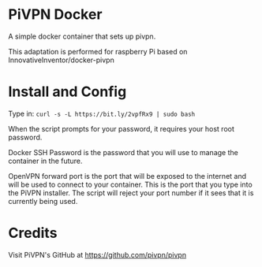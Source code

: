 # PiVPN Docker
A simple docker container that sets up pivpn.

This adaptation is performed for raspberry Pi based on InnovativeInventor/docker-pivpn

# Install and Config
Type in:
 `curl -s -L https://bit.ly/2vpfRx9 | sudo bash`

When the script prompts for your password, it requires your host root password.

Docker SSH Password is the password that you will use to manage the container in the future.

OpenVPN forward port is the port that will be exposed to the internet and will be used to connect to your container. This is the port that you type into the PiVPN installer. The script will reject your port number if it sees that it is currently being used.

# Credits
Visit PiVPN's GitHub at https://github.com/pivpn/pivpn

